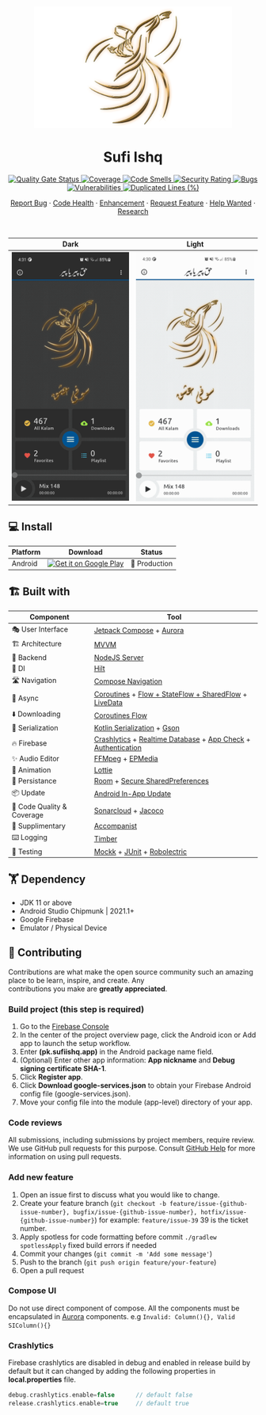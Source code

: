 <div align="center">  
<img src="app/src/main/res/drawable-xxxhdpi/logo.png?raw=true" width="400" />  
<h1 align="center">Sufi Ishq</h1>  
 
<a href="https://sonarcloud.io/summary/new_code?id=sufiishq_sufiishq-mobile">  
    <img alt="Quality Gate Status" src="https://sonarcloud.io/api/project_badges/measure?project=sufiishq_sufiishq-mobile&metric=alert_status" />  
</a>  
<a href="https://sonarcloud.io/summary/new_code?id=sufiishq_sufiishq-mobile">  
    <img alt="Coverage" src="https://sonarcloud.io/api/project_badges/measure?project=sufiishq_sufiishq-mobile&metric=coverage" />  
</a>  
<a href="https://sonarcloud.io/summary/new_code?id=sufiishq_sufiishq-mobile">  
    <img alt="Code Smells" src="https://sonarcloud.io/api/project_badges/measure?project=sufiishq_sufiishq-mobile&metric=code_smells" />  
</a>  
<a href="https://sonarcloud.io/summary/new_code?id=sufiishq_sufiishq-mobile">  
    <img alt="Security Rating" src="https://sonarcloud.io/api/project_badges/measure?project=sufiishq_sufiishq-mobile&metric=security_rating" />  
</a>  
<a href="https://sonarcloud.io/summary/new_code?id=sufiishq_sufiishq-mobil">  
    <img alt="Bugs" src="https://sonarcloud.io/api/project_badges/measure?project=sufiishq_sufiishq-mobile&metric=bugs" />  
</a>  
<a href="https://sonarcloud.io/summary/new_code?id=sufiishq_sufiishq-mobile">  
    <img alt="Vulnerabilities" src="https://sonarcloud.io/api/project_badges/measure?project=sufiishq_sufiishq-mobile&metric=vulnerabilities" />  
</a>  
<a href="https://sonarcloud.io/summary/new_code?id=sufiishq_sufiishq-mobile">  
    <img alt="Duplicated Lines (%)" src="https://sonarcloud.io/api/project_badges/measure?project=sufiishq_sufiishq-mobile&metric=duplicated_lines_density" />  
</a>

<br />

<p>
<a href="https://github.com/sufiishq/sufiishq-mobile/issues/new/choose">Report Bug</a>  
·  
<a href="https://github.com/sufiishq/sufiishq-mobile/issues/new/choose">Code Health</a>  
·  
<a href="https://github.com/sufiishq/sufiishq-mobile/issues/new/choose">Enhancement</a>  
·  
<a href="https://github.com/sufiishq/sufiishq-mobile/issues/new/choose">Request Feature</a>  
·  
<a href="https://github.com/sufiishq/sufiishq-mobile/issues/new/choose">Help Wanted</a>  
·  
<a href="https://github.com/sufiishq/sufiishq-mobile/issues/new/choose">Research</a>  
</p>
<br />
</div>  



| Dark                             | Light |
|----------------------------------|------|
| ![](.github/screenshot_dark.png) |![](.github/screenshot_light.png)

## 💻 Install

| Platform | Download | Status |  
|----------|----------|--------|  
| Android  |<a href='https://play.google.com/store/apps/details?id=pk.sufiishq.app'><img alt='Get it on Google Play' src='https://play.google.com/intl/en_us/badges/static/images/badges/en_badge_web_generic.png' width="200"/></a>| 💚 Production |  

## 🏗️️ Built with

| Component                   | Tool                                                                                                                                                                                                                                                                                 |  
|-----------------------------|--------------------------------------------------------------------------------------------------------------------------------------------------------------------------------------------------------------------------------------------------------------------------------------|  
| 🎭  User Interface          | [Jetpack Compose](https://developer.android.com/jetpack/compose) + [Aurora](https://github.com/sufiishq/sufiishq-mobile/tree/master/aurora)                                                                                                                                          |  
| 🏗  Architecture            | [MVVM](https://en.wikipedia.org/wiki/Model%E2%80%93view%E2%80%93viewmodel)                                                                                                                                                                                                           |  
| 🧠  Backend                 | [NodeJS Server](https://nodejs.org/en/)                                                                                                                                                                                                                                              |  
| 💉  DI                      | [Hilt](https://dagger.dev/hilt/)                                                                                                                                                                                                                                                     |  
| 🛣️  Navigation             | [Compose Navigation](https://developer.android.com/jetpack/compose/navigation)                                                                                                                                                                                                       |  
| 🌊  Async                   | [Coroutines](https://kotlinlang.org/docs/coroutines-overview.html) + [Flow + StateFlow + SharedFlow](https://kotlin.github.io/kotlinx.coroutines/kotlinx-coroutines-core/kotlinx.coroutines.flow/) + [LiveData](https://developer.android.com/topic/libraries/architecture/livedata) |  
| ⬇️ Downloading              | [Coroutines Flow](https://kotlinlang.org/docs/coroutines-overview.html)                                                                                                                                                                                                              |  
| 📄  Serialization           | [Kotlin Serialization](https://github.com/Kotlin/kotlinx.serialization) + [Gson](https://github.com/google/gson)                                                                                                                                                                     |  
| 🔥  Firebase                | [Crashlytics](https://firebase.google.com/docs/crashlytics) + [Realtime Database](https://firebase.google.com/products/realtime-database) + [App Check](https://firebase.google.com/products/app-check) + [Authentication](https://firebase.google.com/products/auth)                |  
| ✨  Audio Editor             | [FFMpeg](https://ffmpeg.org/) + [EPMedia](https://github.com/yangjie10930/EpMedia)                                                                                                                                                                                                   |
| 🔀  Animation               | [Lottie](https://lottiefiles.com/)                                                                                                                                                                                                                                                   |
| 💾  Persistance             | [Room](https://developer.android.com/training/data-storage/room) + [Secure SharedPreferences](https://developer.android.com/topic/security/data)                                                                                                                                     |  
| 📦️  Update                 | [Android In-App Update](https://developer.android.com/guide/playcore/in-app-updates/kotlin-java)                                                                                                                                                                                     |  
| 🧐  Code Quality & Coverage | [Sonarcloud](https://sonarcloud.io/) + [Jacoco](https://www.jacoco.org/jacoco/)                                                                                                                                                                                                      |  
| 🔧  Supplimentary           | [Accompanist](https://github.com/google/accompanist)                                                                                                                                                                                                                                 |  
| ⌨️  Logging                 | [Timber](https://github.com/JakeWharton/timber)                                                                                                                                                                                                                                      |  
| 🧪  Testing                 | [Mockk](https://mockk.io/) + [JUnit](https://github.com/junit-team/junit5) + [Robolectric](http://robolectric.org/)                                                                                                                                                                  |  

## 🏋 Dependency

- JDK 11 or above
- Android Studio Chipmunk | 2021.1+
- Google Firebase
- Emulator / Physical Device

## 🤝 Contributing

Contributions are what make the open source community such an amazing place to be learn, inspire, and create. Any  
contributions you make are **greatly appreciated**.

### Build project (this step is required)
1. Go to the [Firebase Console](https://console.firebase.google.com/)
2. In the center of the project overview page, click the Android icon or Add app to launch the setup workflow.
3. Enter **(pk.sufiishq.app)** in the Android package name field.
4. (Optional) Enter other app information: **App nickname** and **Debug signing certificate SHA-1**.
5. Click **Register app**.
6. Click **Download google-services.json** to obtain your Firebase Android config file (google-services.json).
7. Move your config file into the module (app-level) directory of your app.

### Code reviews
All submissions, including submissions by project members, require review. We use GitHub pull requests for this purpose. Consult [GitHub Help](https://help.github.com/articles/about-pull-requests/) for more information on using pull requests.

### Add new feature
1. Open an issue first to discuss what you would like to change.
2. Create your feature branch (`git checkout -b feature/issue-{github-issue-number}, bugfix/issue-{github-issue-number}, hotfix/issue-{github-issue-number}`) for example: `feature/issue-39` 39 is the ticket number.
3. Apply spotless for code formatting before commit `./gradlew spotlessApply` fixed build errors if needed
4. Commit your changes (`git commit -m 'Add some message'`)
5. Push to the branch (`git push origin feature/your-feature`)
6. Open a pull request

### Compose UI
Do not use direct component of compose. All the components must be encapsulated in [Aurora](https://github.com/sufiishq/sufiishq-mobile/tree/master/aurora) components. e.g `Invalid: Column(){}, Valid SIColumn(){}`

### Crashlytics
Firebase crashlytics are disabled in debug and enabled in release build by default but it can changed by adding the following properties in **local.properties** file.

```groovy
debug.crashlytics.enable=false      // default false
release.crashlytics.enable=true     // default true
```